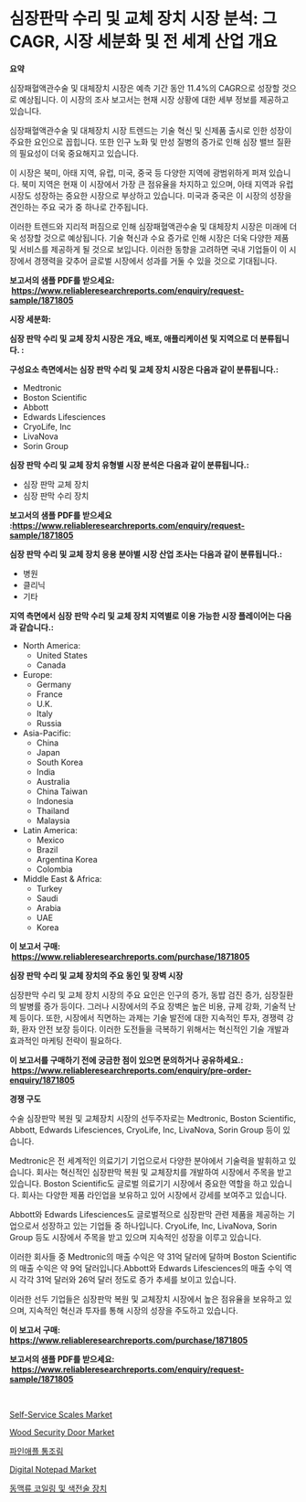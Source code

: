 <p><h1>심장판막 수리 및 교체 장치 시장 분석: 그 CAGR, 시장 세분화 및 전 세계 산업 개요</h1></p><p><strong>요약</strong></p>
<p><p>심장패혈액관수술 및 대체장치 시장은 예측 기간 동안 11.4%의 CAGR으로 성장할 것으로 예상됩니다. 이 시장의 조사 보고서는 현재 시장 상황에 대한 세부 정보를 제공하고 있습니다.</p><p>심장패혈액관수술 및 대체장치 시장 트렌드는 기술 혁신 및 신제품 출시로 인한 성장이 주요한 요인으로 꼽힙니다. 또한 인구 노화 및 만성 질병의 증가로 인해 심장 밸브 질환의 필요성이 더욱 중요해지고 있습니다.</p><p>이 시장은 북미, 아태 지역, 유럽, 미국, 중국 등 다양한 지역에 광범위하게 퍼져 있습니다. 북미 지역은 현재 이 시장에서 가장 큰 점유율을 차지하고 있으며, 아태 지역과 유럽 시장도 성장하는 중요한 시장으로 부상하고 있습니다. 미국과 중국은 이 시장의 성장을 견인하는 주요 국가 중 하나로 간주됩니다.</p><p>이러한 트렌드와 지리적 퍼짐으로 인해 심장패혈액관수술 및 대체장치 시장은 미래에 더욱 성장할 것으로 예상됩니다. 기술 혁신과 수요 증가로 인해 시장은 더욱 다양한 제품 및 서비스를 제공하게 될 것으로 보입니다. 이러한 동향을 고려하면 국내 기업들이 이 시장에서 경쟁력을 갖추어 글로벌 시장에서 성과를 거둘 수 있을 것으로 기대됩니다.</p></p>
<p><strong>보고서의 샘플 PDF를 받으세요: &nbsp;<a href="https://www.reliableresearchreports.com/enquiry/request-sample/1871805">https://www.reliableresearchreports.com/enquiry/request-sample/1871805</a></strong></p>
<p><strong>시장 세분화:</strong></p>
<p><strong> 심장 판막 수리 및 교체 장치 시장은 개요, 배포, 애플리케이션 및 지역으로 더 분류됩니다. :</strong></p>
<p><strong>구성요소 측면에서는 심장 판막 수리 및 교체 장치 시장은 다음과 같이 분류됩니다.:</strong></p>
<p><ul><li>Medtronic</li><li>Boston Scientific</li><li>Abbott</li><li>Edwards Lifesciences</li><li>CryoLife, Inc</li><li>LivaNova</li><li>Sorin Group</li></ul></p>
<p><strong> 심장 판막 수리 및 교체 장치 유형별 시장 분석은 다음과 같이 분류됩니다.:</strong></p>
<p><ul><li>심장 판막 교체 장치</li><li>심장 판막 수리 장치</li></ul></p>
<p><strong>보고서의 샘플 PDF를 받으세요 :<a href="https://www.reliableresearchreports.com/enquiry/request-sample/1871805">https://www.reliableresearchreports.com/enquiry/request-sample/1871805</a></strong></p>
<p><strong> 심장 판막 수리 및 교체 장치 응용 분야별 시장 산업 조사는 다음과 같이 분류됩니다.:</strong></p>
<p><ul><li>병원</li><li>클리닉</li><li>기타</li></ul></p>
<p><strong>지역 측면에서 심장 판막 수리 및 교체 장치 지역별로 이용 가능한 시장 플레이어는 다음과 같습니다.:</strong></p>
<p><ul>
    <li>
        North America:
        <ul>
            <li>United States</li>
            <li>Canada</li>
        </ul>
    </li>
    <li>
        Europe:
        <ul>
            <li>Germany</li>
            <li>France</li>
            <li>U.K.</li>
            <li>Italy</li>
            <li>Russia</li>
        </ul>
    </li>
    <li>
        Asia-Pacific:
        <ul>
            <li>China</li>
            <li>Japan</li>
            <li>South Korea</li>
            <li>India</li>
            <li>Australia</li>
            <li>China Taiwan</li>
            <li>Indonesia</li>
            <li>Thailand</li>
            <li>Malaysia</li>
        </ul>
    </li>
    <li>
        Latin America:
        <ul>
            <li>Mexico</li>
            <li>Brazil</li>
            <li>Argentina Korea</li>
            <li>Colombia</li>
        </ul>
    </li>
    <li>
        Middle East & Africa:
        <ul>
            <li>Turkey</li>
            <li>Saudi</li>
            <li>Arabia</li>
            <li>UAE</li>
            <li>Korea</li>
        </ul>
    </li>
    </ul></p>
<p><strong>이 보고서 구매: &nbsp;<a href="https://www.reliableresearchreports.com/purchase/1871805">https://www.reliableresearchreports.com/purchase/1871805</a></strong></p>
<p><strong>심장 판막 수리 및 교체 장치의 주요 동인 및 장벽 시장</strong></p>
<p><p>심장판막 수리 및 교체 장치 시장의 주요 요인은 인구의 증가, 동밥 검진 증가, 심장질환의 발병률 증가 등이다. 그러나 시장에서의 주요 장벽은 높은 비용, 규제 강화, 기술적 난제 등이다. 또한, 시장에서 직면하는 과제는 기술 발전에 대한 지속적인 투자, 경쟁력 강화, 환자 안전 보장 등이다. 이러한 도전들을 극복하기 위해서는 혁신적인 기술 개발과 효과적인 마케팅 전략이 필요하다.</p></p>
<p><strong>이 보고서를 구매하기 전에 궁금한 점이 있으면 문의하거나 공유하세요.: &nbsp;<a href="https://www.reliableresearchreports.com/enquiry/pre-order-enquiry/1871805">https://www.reliableresearchreports.com/enquiry/pre-order-enquiry/1871805</a></strong></p>
<p><strong>경쟁 구도</strong></p>
<p><p>수술 심장판막 복원 및 교체장치 시장의 선두주자로는 Medtronic, Boston Scientific, Abbott, Edwards Lifesciences, CryoLife, Inc, LivaNova, Sorin Group 등이 있습니다. </p><p>Medtronic은 전 세계적인 의료기기 기업으로서 다양한 분야에서 기술력을 발휘하고 있습니다. 회사는 혁신적인 심장판막 복원 및 교체장치를 개발하여 시장에서 주목을 받고 있습니다. Boston Scientific도 글로벌 의료기기 시장에서 중요한 역할을 하고 있습니다. 회사는 다양한 제품 라인업을 보유하고 있어 시장에서 강세를 보여주고 있습니다.</p><p>Abbott와 Edwards Lifesciences도 글로벌적으로 심장판막 관련 제품을 제공하는 기업으로서 성장하고 있는 기업들 중 하나입니다. CryoLife, Inc, LivaNova, Sorin Group 등도 시장에서 주목을 받고 있으며 지속적인 성장을 이루고 있습니다.</p><p>이러한 회사들 중 Medtronic의 매출 수익은 약 31억 달러에 달하며 Boston Scientific의 매출 수익은 약 9억 달러입니다.Abbott와 Edwards Lifesciences의 매출 수익 역시 각각 31억 달러와 26억 달러 정도로 증가 추세를 보이고 있습니다.</p><p>이러한 선두 기업들은 심장판막 복원 및 교체장치 시장에서 높은 점유율을 보유하고 있으며, 지속적인 혁신과 투자를 통해 시장의 성장을 주도하고 있습니다.</p></p>
<p><strong>이 보고서 구매: &nbsp; <a href="https://www.reliableresearchreports.com/purchase/1871805">https://www.reliableresearchreports.com/purchase/1871805</a></strong></p>
<p><strong>보고서의 샘플 PDF를 받으세요: &nbsp;<a href="https://www.reliableresearchreports.com/enquiry/request-sample/1871805">https://www.reliableresearchreports.com/enquiry/request-sample/1871805</a></strong><strong></strong></p>
<p>&nbsp;</p>
<p><p><a href="https://issuu.com/reportprime-2/docs/self-service-scales-market-size-2030.pptx">Self-Service Scales Market</a></p><p><a href="https://github.com/gulaimolin/Market-Research-Report-List-3/blob/main/wood-security-door-market.md">Wood Security Door Market</a></p><p><a href="https://github.com/lzrvbyqzftro57/Market-Research-Report-List-1/blob/main/56156013413.md">파인애플 통조림</a></p><p><a href="https://github.com/RoccoManning/Market-Research-Report-List-4/blob/main/digital-notepad-market.md">Digital Notepad Market</a></p><p><a href="https://github.com/vs019sa3m8x/Market-Research-Report-List-1/blob/main/13358163414.md">동맥류 코일링 및 색전술 장치</a></p></p>